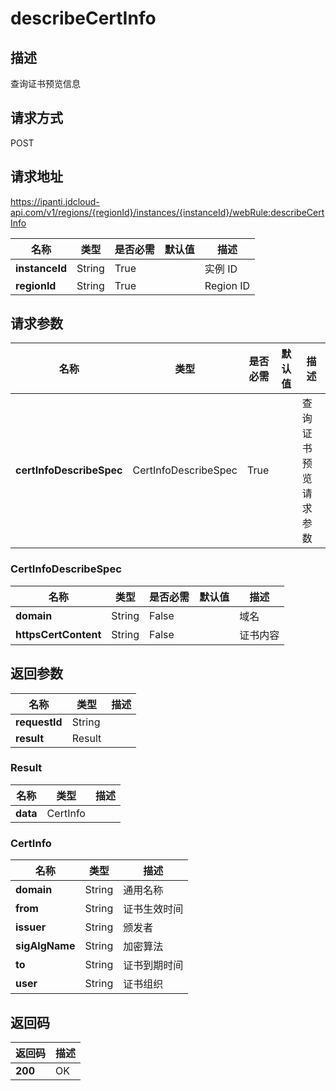 # describeCertInfo


## 描述
查询证书预览信息

## 请求方式
POST

## 请求地址
https://ipanti.jdcloud-api.com/v1/regions/{regionId}/instances/{instanceId}/webRule:describeCertInfo

|名称|类型|是否必需|默认值|描述|
|---|---|---|---|---|
|**instanceId**|String|True||实例 ID|
|**regionId**|String|True||Region ID|

## 请求参数
|名称|类型|是否必需|默认值|描述|
|---|---|---|---|---|
|**certInfoDescribeSpec**|CertInfoDescribeSpec|True||查询证书预览请求参数|

### CertInfoDescribeSpec
|名称|类型|是否必需|默认值|描述|
|---|---|---|---|---|
|**domain**|String|False||域名|
|**httpsCertContent**|String|False||证书内容|

## 返回参数
|名称|类型|描述|
|---|---|---|
|**requestId**|String||
|**result**|Result||


### Result
|名称|类型|描述|
|---|---|---|
|**data**|CertInfo||
### CertInfo
|名称|类型|描述|
|---|---|---|
|**domain**|String|通用名称|
|**from**|String|证书生效时间|
|**issuer**|String|颁发者|
|**sigAlgName**|String|加密算法|
|**to**|String|证书到期时间|
|**user**|String|证书组织|

## 返回码
|返回码|描述|
|---|---|
|**200**|OK|
